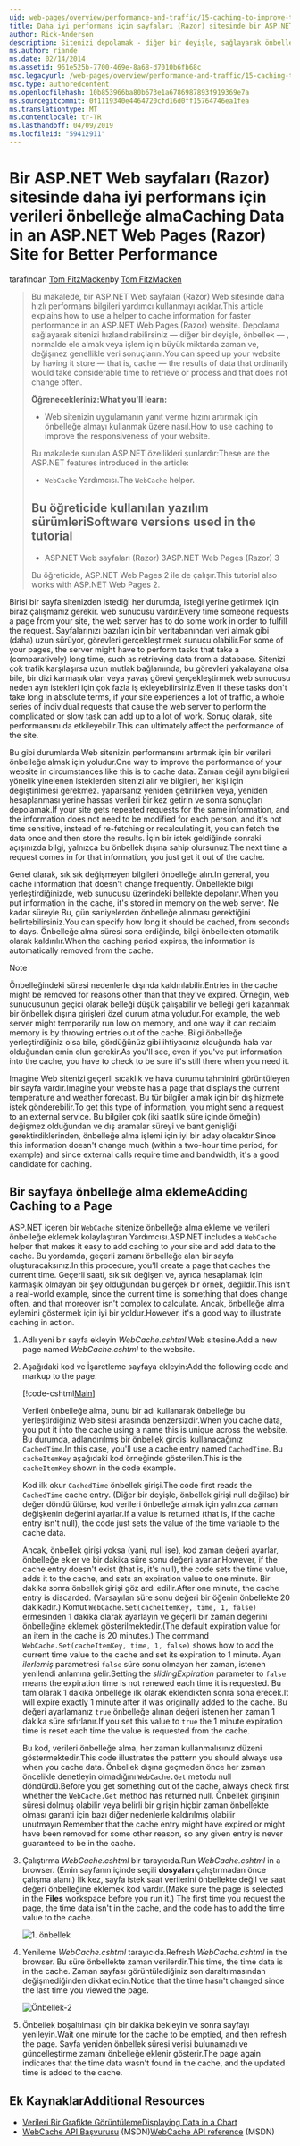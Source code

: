 ```yaml
---
uid: web-pages/overview/performance-and-traffic/15-caching-to-improve-the-performance-of-your-website
title: Daha iyi performans için sayfaları (Razor) sitesinde bir ASP.NET Web verileri önbelleğe alma | Microsoft Docs
author: Rick-Anderson
description: Sitenizi depolamak - diğer bir deyişle, sağlayarak önbellek - normalde almak veya önemli ölçüde zaman alabileceğini veri sonuçlarını hızlandırabilirsiniz bir...
ms.author: riande
ms.date: 02/14/2014
ms.assetid: 961e525b-7700-469e-8a68-d7010b6fb68c
msc.legacyurl: /web-pages/overview/performance-and-traffic/15-caching-to-improve-the-performance-of-your-website
msc.type: authoredcontent
ms.openlocfilehash: 10b853966ba80b673e1a6786987893f919369e7a
ms.sourcegitcommit: 0f1119340e4464720cfd16d0ff15764746ea1fea
ms.translationtype: MT
ms.contentlocale: tr-TR
ms.lasthandoff: 04/09/2019
ms.locfileid: "59412911"
---
```

# <a name="caching-data-in-an-aspnet-web-pages-razor-site-for-better-performance"></a><span data-ttu-id="99fed-103">Bir ASP.NET Web sayfaları (Razor) sitesinde daha iyi performans için verileri önbelleğe alma</span><span class="sxs-lookup"><span data-stu-id="99fed-103">Caching Data in an ASP.NET Web Pages (Razor) Site for Better Performance</span></span>

<span data-ttu-id="99fed-104">tarafından [Tom FitzMacken](https://github.com/tfitzmac)</span><span class="sxs-lookup"><span data-stu-id="99fed-104">by [Tom FitzMacken](https://github.com/tfitzmac)</span></span>

> <span data-ttu-id="99fed-105">Bu makalede, bir ASP.NET Web sayfaları (Razor) Web sitesinde daha hızlı performans bilgileri yardımcı kullanmayı açıklar.</span><span class="sxs-lookup"><span data-stu-id="99fed-105">This article explains how to use a helper to cache information for faster performance in an ASP.NET Web Pages (Razor) website.</span></span> <span data-ttu-id="99fed-106">Depolama sağlayarak sitenizi hızlandırabilirsiniz &#8212; diğer bir deyişle, önbellek &#8212; , normalde ele almak veya işlem için büyük miktarda zaman ve, değişmez genellikle veri sonuçlarını.</span><span class="sxs-lookup"><span data-stu-id="99fed-106">You can speed up your website by having it store &#8212; that is, cache &#8212; the results of data that ordinarily would take considerable time to retrieve or process and that does not change often.</span></span>
> 
> **<span data-ttu-id="99fed-107">Öğrenecekleriniz:</span><span class="sxs-lookup"><span data-stu-id="99fed-107">What you'll learn:</span></span>** 
> 
> - <span data-ttu-id="99fed-108">Web sitenizin uygulamanın yanıt verme hızını artırmak için önbelleğe almayı kullanmak üzere nasıl.</span><span class="sxs-lookup"><span data-stu-id="99fed-108">How to use caching to improve the responsiveness of your website.</span></span>
> 
> <span data-ttu-id="99fed-109">Bu makalede sunulan ASP.NET özellikleri şunlardır:</span><span class="sxs-lookup"><span data-stu-id="99fed-109">These are the ASP.NET features introduced in the article:</span></span>
> 
> - <span data-ttu-id="99fed-110">`WebCache` Yardımcısı.</span><span class="sxs-lookup"><span data-stu-id="99fed-110">The `WebCache` helper.</span></span>
>   
> 
> ## <a name="software-versions-used-in-the-tutorial"></a><span data-ttu-id="99fed-111">Bu öğreticide kullanılan yazılım sürümleri</span><span class="sxs-lookup"><span data-stu-id="99fed-111">Software versions used in the tutorial</span></span>
> 
> 
> - <span data-ttu-id="99fed-112">ASP.NET Web sayfaları (Razor) 3</span><span class="sxs-lookup"><span data-stu-id="99fed-112">ASP.NET Web Pages (Razor) 3</span></span>
>   
> 
> <span data-ttu-id="99fed-113">Bu öğreticide, ASP.NET Web Pages 2 ile de çalışır.</span><span class="sxs-lookup"><span data-stu-id="99fed-113">This tutorial also works with ASP.NET Web Pages 2.</span></span>


<span data-ttu-id="99fed-114">Birisi bir sayfa sitenizden istediği her durumda, isteği yerine getirmek için biraz çalışmanız gerekir. web sunucusu vardır.</span><span class="sxs-lookup"><span data-stu-id="99fed-114">Every time someone requests a page from your site, the web server has to do some work in order to fulfill the request.</span></span> <span data-ttu-id="99fed-115">Sayfalarınızı bazıları için bir veritabanından veri almak gibi (daha) uzun sürüyor, görevleri gerçekleştirmek sunucu olabilir.</span><span class="sxs-lookup"><span data-stu-id="99fed-115">For some of your pages, the server might have to perform tasks that take a (comparatively) long time, such as retrieving data from a database.</span></span> <span data-ttu-id="99fed-116">Sitenizi çok trafik karşılaşırsa uzun mutlak bağlamında, bu görevleri yakalayana olsa bile, bir dizi karmaşık olan veya yavaş görevi gerçekleştirmek web sunucusu neden ayrı istekleri için çok fazla iş ekleyebilirsiniz.</span><span class="sxs-lookup"><span data-stu-id="99fed-116">Even if these tasks don't take long in absolute terms, if your site experiences a lot of traffic, a whole series of individual requests that cause the web server to perform the complicated or slow task can add up to a lot of work.</span></span> <span data-ttu-id="99fed-117">Sonuç olarak, site performansını da etkileyebilir.</span><span class="sxs-lookup"><span data-stu-id="99fed-117">This can ultimately affect the performance of the site.</span></span>

<span data-ttu-id="99fed-118">Bu gibi durumlarda Web sitenizin performansını artırmak için bir verileri önbelleğe almak için yoludur.</span><span class="sxs-lookup"><span data-stu-id="99fed-118">One way to improve the performance of your website in circumstances like this is to cache data.</span></span> <span data-ttu-id="99fed-119">Zaman değil aynı bilgileri yönelik yinelenen isteklerden sitenizi alır ve bilgileri, her kişi için değiştirilmesi gerekmez. yaparsanız yeniden getirilirken veya, yeniden hesaplanması yerine hassas verileri bir kez getirin ve sonra sonuçları depolamak.</span><span class="sxs-lookup"><span data-stu-id="99fed-119">If your site gets repeated requests for the same information, and the information does not need to be modified for each person, and it's not time sensitive, instead of re-fetching or recalculating it, you can fetch the data once and then store the results.</span></span> <span data-ttu-id="99fed-120">İçin bir istek geldiğinde sonraki açışınızda bilgi, yalnızca bu önbellek dışına sahip olursunuz.</span><span class="sxs-lookup"><span data-stu-id="99fed-120">The next time a request comes in for that information, you just get it out of the cache.</span></span>

<span data-ttu-id="99fed-121">Genel olarak, sık sık değişmeyen bilgileri önbelleğe alın.</span><span class="sxs-lookup"><span data-stu-id="99fed-121">In general, you cache information that doesn't change frequently.</span></span> <span data-ttu-id="99fed-122">Önbellekte bilgi yerleştirdiğinizde, web sunucusu üzerindeki bellekte depolanır.</span><span class="sxs-lookup"><span data-stu-id="99fed-122">When you put information in the cache, it's stored in memory on the web server.</span></span> <span data-ttu-id="99fed-123">Ne kadar süreyle Bu, gün saniyelerden önbelleğe alınması gerektiğini belirtebilirsiniz.</span><span class="sxs-lookup"><span data-stu-id="99fed-123">You can specify how long it should be cached, from seconds to days.</span></span> <span data-ttu-id="99fed-124">Önbelleğe alma süresi sona erdiğinde, bilgi önbellekten otomatik olarak kaldırılır.</span><span class="sxs-lookup"><span data-stu-id="99fed-124">When the caching period expires, the information is automatically removed from the cache.</span></span>

> [!NOTE]
> <span data-ttu-id="99fed-125">Önbelleğindeki süresi nedenlerle dışında kaldırılabilir.</span><span class="sxs-lookup"><span data-stu-id="99fed-125">Entries in the cache might be removed for reasons other than that they've expired.</span></span> <span data-ttu-id="99fed-126">Örneğin, web sunucusunun geçici olarak belleği düşük çalışabilir ve belleği geri kazanmak bir önbellek dışına girişleri özel durum atma yoludur.</span><span class="sxs-lookup"><span data-stu-id="99fed-126">For example, the web server might temporarily run low on memory, and one way it can reclaim memory is by throwing entries out of the cache.</span></span> <span data-ttu-id="99fed-127">Bilgi önbelleğe yerleştirdiğiniz olsa bile, gördüğünüz gibi ihtiyacınız olduğunda hala var olduğundan emin olun gerekir.</span><span class="sxs-lookup"><span data-stu-id="99fed-127">As you'll see, even if you've put information into the cache, you have to check to be sure it's still there when you need it.</span></span>


<span data-ttu-id="99fed-128">Imagine Web sitenizi geçerli sıcaklık ve hava durumu tahminini görüntüleyen bir sayfa vardır.</span><span class="sxs-lookup"><span data-stu-id="99fed-128">Imagine your website has a page that displays the current temperature and weather forecast.</span></span> <span data-ttu-id="99fed-129">Bu tür bilgiler almak için bir dış hizmete istek gönderebilir.</span><span class="sxs-lookup"><span data-stu-id="99fed-129">To get this type of information, you might send a request to an external service.</span></span> <span data-ttu-id="99fed-130">Bu bilgiler çok (iki saatlik süre içinde örneğin) değişmez olduğundan ve dış aramalar süreyi ve bant genişliği gerektirdiklerinden, önbelleğe alma işlemi için iyi bir aday olacaktır.</span><span class="sxs-lookup"><span data-stu-id="99fed-130">Since this information doesn't change much (within a two-hour time period, for example) and since external calls require time and bandwidth, it's a good candidate for caching.</span></span>

## <a name="adding-caching-to-a-page"></a><span data-ttu-id="99fed-131">Bir sayfaya önbelleğe alma ekleme</span><span class="sxs-lookup"><span data-stu-id="99fed-131">Adding Caching to a Page</span></span>

<span data-ttu-id="99fed-132">ASP.NET içeren bir `WebCache` sitenize önbelleğe alma ekleme ve verileri önbelleğe eklemek kolaylaştıran Yardımcısı.</span><span class="sxs-lookup"><span data-stu-id="99fed-132">ASP.NET includes a `WebCache` helper that makes it easy to add caching to your site and add data to the cache.</span></span> <span data-ttu-id="99fed-133">Bu yordamda, geçerli zamanı önbelleğe alan bir sayfa oluşturacaksınız.</span><span class="sxs-lookup"><span data-stu-id="99fed-133">In this procedure, you'll create a page that caches the current time.</span></span> <span data-ttu-id="99fed-134">Geçerli saati, sık sık değişen ve, ayrıca hesaplamak için karmaşık olmayan bir şey olduğundan bu gerçek bir örnek, değildir.</span><span class="sxs-lookup"><span data-stu-id="99fed-134">This isn't a real-world example, since the current time is something that does change often, and that moreover isn't complex to calculate.</span></span> <span data-ttu-id="99fed-135">Ancak, önbelleğe alma eylemini göstermek için iyi bir yoldur.</span><span class="sxs-lookup"><span data-stu-id="99fed-135">However, it's a good way to illustrate caching in action.</span></span>

1. <span data-ttu-id="99fed-136">Adlı yeni bir sayfa ekleyin *WebCache.cshtml* Web sitesine.</span><span class="sxs-lookup"><span data-stu-id="99fed-136">Add a new page named *WebCache.cshtml* to the website.</span></span>
2. <span data-ttu-id="99fed-137">Aşağıdaki kod ve İşaretleme sayfaya ekleyin:</span><span class="sxs-lookup"><span data-stu-id="99fed-137">Add the following code and markup to the page:</span></span>

    [!code-cshtml[Main](15-caching-to-improve-the-performance-of-your-website/samples/sample1.cshtml)]

    <span data-ttu-id="99fed-138">Verileri önbelleğe alma, bunu bir adı kullanarak önbelleğe bu yerleştirdiğiniz Web sitesi arasında benzersizdir.</span><span class="sxs-lookup"><span data-stu-id="99fed-138">When you cache data, you put it into the cache using a name this is unique across the website.</span></span> <span data-ttu-id="99fed-139">Bu durumda, adlandırılmış bir önbellek girdisi kullanacağınız `CachedTime`.</span><span class="sxs-lookup"><span data-stu-id="99fed-139">In this case, you'll use a cache entry named `CachedTime`.</span></span> <span data-ttu-id="99fed-140">Bu `cacheItemKey` aşağıdaki kod örneğinde gösterilen.</span><span class="sxs-lookup"><span data-stu-id="99fed-140">This is the `cacheItemKey` shown in the code example.</span></span>

    <span data-ttu-id="99fed-141">Kod ilk okur `CachedTime` önbellek girişi.</span><span class="sxs-lookup"><span data-stu-id="99fed-141">The code first reads the `CachedTime` cache entry.</span></span> <span data-ttu-id="99fed-142">(Diğer bir deyişle, önbellek girişi null değilse) bir değer döndürülürse, kod verileri önbelleğe almak için yalnızca zaman değişkenin değerini ayarlar.</span><span class="sxs-lookup"><span data-stu-id="99fed-142">If a value is returned (that is, if the cache entry isn't null), the code just sets the value of the time variable to the cache data.</span></span>

    <span data-ttu-id="99fed-143">Ancak, önbellek girişi yoksa (yani, null ise), kod zaman değeri ayarlar, önbelleğe ekler ve bir dakika süre sonu değeri ayarlar.</span><span class="sxs-lookup"><span data-stu-id="99fed-143">However, if the cache entry doesn't exist (that is, it's null), the code sets the time value, adds it to the cache, and sets an expiration value to one minute.</span></span> <span data-ttu-id="99fed-144">Bir dakika sonra önbellek girişi göz ardı edilir.</span><span class="sxs-lookup"><span data-stu-id="99fed-144">After one minute, the cache entry is discarded.</span></span> <span data-ttu-id="99fed-145">(Varsayılan süre sonu değeri bir öğenin önbellekte 20 dakikadır.) Komut `WebCache.Set(cacheItemKey, time, 1, false)` ermesinden 1 dakika olarak ayarlayın ve geçerli bir zaman değerini önbelleğine eklemek gösterilmektedir.</span><span class="sxs-lookup"><span data-stu-id="99fed-145">(The default expiration value for an item in the cache is 20 minutes.) The command `WebCache.Set(cacheItemKey, time, 1, false)` shows how to add the current time value to the cache and set its expiration to 1 minute.</span></span> <span data-ttu-id="99fed-146">Ayarı *ilerlemiş* parametresi `false` süre sonu olmayan her zaman, istenen yenilendi anlamına gelir.</span><span class="sxs-lookup"><span data-stu-id="99fed-146">Setting the *slidingExpiration* parameter to `false` means the expiration time is not renewed each time it is requested.</span></span> <span data-ttu-id="99fed-147">Bu tam olarak 1 dakika önbelleğe ilk olarak eklendikten sonra sona erecek.</span><span class="sxs-lookup"><span data-stu-id="99fed-147">It will expire exactly 1 minute after it was originally added to the cache.</span></span> <span data-ttu-id="99fed-148">Bu değeri ayarlamanız `true` önbelleğe alınan değeri istenen her zaman 1 dakika süre sıfırlanır.</span><span class="sxs-lookup"><span data-stu-id="99fed-148">If you set this value to `true` the 1 minute expiration time is reset each time the value is requested from the cache.</span></span>

    <span data-ttu-id="99fed-149">Bu kod, verileri önbelleğe alma, her zaman kullanmalısınız düzeni göstermektedir.</span><span class="sxs-lookup"><span data-stu-id="99fed-149">This code illustrates the pattern you should always use when you cache data.</span></span> <span data-ttu-id="99fed-150">Önbellek dışına geçmeden önce her zaman öncelikle denetleyin olmadığını `WebCache.Get` metodu null döndürdü.</span><span class="sxs-lookup"><span data-stu-id="99fed-150">Before you get something out of the cache, always check first whether the `WebCache.Get` method has returned null.</span></span> <span data-ttu-id="99fed-151">Önbellek girişinin süresi dolmuş olabilir veya belirli bir girişin hiçbir zaman önbellekte olması garanti için bazı diğer nedenlerle kaldırılmış olabilir unutmayın.</span><span class="sxs-lookup"><span data-stu-id="99fed-151">Remember that the cache entry might have expired or might have been removed for some other reason, so any given entry is never guaranteed to be in the cache.</span></span>
3. <span data-ttu-id="99fed-152">Çalıştırma *WebCache.cshtml* bir tarayıcıda.</span><span class="sxs-lookup"><span data-stu-id="99fed-152">Run *WebCache.cshtml* in a browser.</span></span> <span data-ttu-id="99fed-153">(Emin sayfanın içinde seçili **dosyaları** çalıştırmadan önce çalışma alanı.) İlk kez, sayfa istek saat verilerini önbellekte değil ve saat değeri önbelleğine eklemek kod vardır.</span><span class="sxs-lookup"><span data-stu-id="99fed-153">(Make sure the page is selected in the **Files** workspace before you run it.) The first time you request the page, the time data isn't in the cache, and the code has to add the time value to the cache.</span></span>

    ![1. önbellek](15-caching-to-improve-the-performance-of-your-website/_static/image1.jpg)
4. <span data-ttu-id="99fed-155">Yenileme *WebCache.cshtml* tarayıcıda.</span><span class="sxs-lookup"><span data-stu-id="99fed-155">Refresh *WebCache.cshtml* in the browser.</span></span> <span data-ttu-id="99fed-156">Bu süre önbellekte zaman verilerdir.</span><span class="sxs-lookup"><span data-stu-id="99fed-156">This time, the time data is in the cache.</span></span> <span data-ttu-id="99fed-157">Zaman sayfası görüntülediğiniz son daraltılmasından değişmediğinden dikkat edin.</span><span class="sxs-lookup"><span data-stu-id="99fed-157">Notice that the time hasn't changed since the last time you viewed the page.</span></span>

    ![Önbellek-2](15-caching-to-improve-the-performance-of-your-website/_static/image2.jpg)
5. <span data-ttu-id="99fed-159">Önbellek boşaltılması için bir dakika bekleyin ve sonra sayfayı yenileyin.</span><span class="sxs-lookup"><span data-stu-id="99fed-159">Wait one minute for the cache to be emptied, and then refresh the page.</span></span> <span data-ttu-id="99fed-160">Sayfa yeniden önbellek süresi verisi bulunamadı ve güncelleştirme zamanı önbelleğe eklenir gösterir.</span><span class="sxs-lookup"><span data-stu-id="99fed-160">The page again indicates that the time data wasn't found in the cache, and the updated time is added to the cache.</span></span>

<a id="Additional_Resources"></a>
## <a name="additional-resources"></a><span data-ttu-id="99fed-161">Ek Kaynaklar</span><span class="sxs-lookup"><span data-stu-id="99fed-161">Additional Resources</span></span>


- [<span data-ttu-id="99fed-162">Verileri Bir Grafikte Görüntüleme</span><span class="sxs-lookup"><span data-stu-id="99fed-162">Displaying Data in a Chart</span></span>](https://go.microsoft.com/fwlink/?LinkId=202895)
- <span data-ttu-id="99fed-163">[WebCache API Başvurusu](https://msdn.microsoft.com/library/system.web.helpers.webcache(v=vs.99).aspx) (MSDN)</span><span class="sxs-lookup"><span data-stu-id="99fed-163">[WebCache API reference](https://msdn.microsoft.com/library/system.web.helpers.webcache(v=vs.99).aspx) (MSDN)</span></span>
